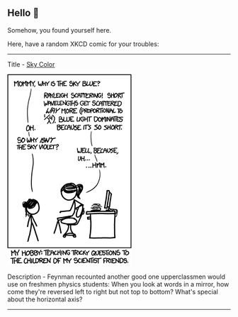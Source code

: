 ## Hello 👀

Somehow, you found yourself here.

Here, have a random XKCD comic for your troubles:

-----------------------------------

Title - [Sky Color](https://xkcd.com/1145)

![Sky Color](./random_comic.png)

Description - Feynman recounted another good one upperclassmen would use on freshmen physics students: When you look at words in a mirror, how come they're reversed left to right but not top to bottom? What's special about the horizontal axis?

-----------------------------------
